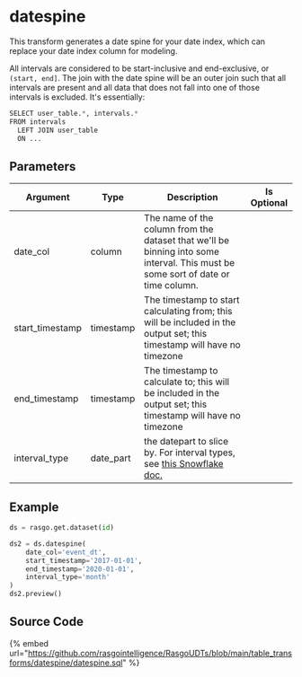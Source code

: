 

# datespine

This transform generates a date spine for your date index, which can replace your date index column for modeling.

All intervals are considered to be start-inclusive and end-exclusive, or `(start, end]`. The join with the date spine will be an outer join such that all intervals are present and all data that does not fall into one of those intervals is excluded. It's essentially:

```python
SELECT user_table.*, intervals.*
FROM intervals
  LEFT JOIN user_table
  ON ...
```


## Parameters

|    Argument     |   Type    |                                                                           Description                                                                            | Is Optional |
| --------------- | --------- | ---------------------------------------------------------------------------------------------------------------------------------------------------------------- | ----------- |
| date_col        | column    | The name of the column from the dataset that we'll be binning into some interval. This must be some sort of date or time column.                                 |             |
| start_timestamp | timestamp | The timestamp to start calculating from; this will be included in the output set; this timestamp will have no timezone                                           |             |
| end_timestamp   | timestamp | The timestamp to calculate to; this will be included in the output set; this timestamp will have no timezone                                                     |             |
| interval_type   | date_part | the datepart to slice by. For interval types, see [this Snowflake doc.](https://docs.snowflake.com/en/sql-reference/data-types-datetime.html#interval-constants) |             |


## Example

```python
ds = rasgo.get.dataset(id)

ds2 = ds.datespine(
    date_col='event_dt',
    start_timestamp='2017-01-01',
    end_timestamp='2020-01-01',
    interval_type='month'
)
ds2.preview()
```

## Source Code

{% embed url="https://github.com/rasgointelligence/RasgoUDTs/blob/main/table_transforms/datespine/datespine.sql" %}

